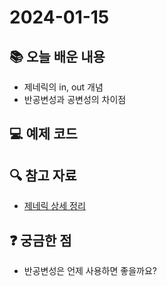 # 2024-01-15

## 📚 오늘 배운 내용
- 제네릭의 in, out 개념
- 반공변성과 공변성의 차이점

## 💻 예제 코드
<!-- 실습한 코드나 예제를 추가 -->

## 🔍 참고 자료
- [제네릭 상세 정리](../topics/generics.md)

## ❓ 궁금한 점
- 반공변성은 언제 사용하면 좋을까요?
